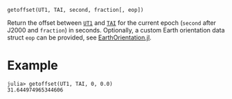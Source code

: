 ```
getoffset(UT1, TAI, second, fraction[, eop])
```

Return the offset between [`UT1`](@ref) and [`TAI`](@ref) for the current epoch (`second` after J2000 and `fraction`) in seconds. Optionally, a custom Earth orientation data struct `eop` can be provided, see [EarthOrientation.jl](https://github.com/JuliaAstro/EarthOrientation.jl).

# Example

```jldoctest; setup = :(using AstroTime; AstroTime.load_test_eop())
julia> getoffset(UT1, TAI, 0, 0.0)
31.644974965344606
```
